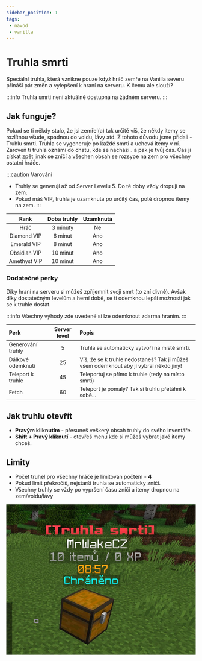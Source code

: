 ```yaml
---
sidebar_position: 1
tags:
 - navod
 - vanilla
---
```


# Truhla smrti
Speciální truhla, která vznikne pouze když hráč zemře na Vanilla severu přináší pár změn a vylepšení k hraní na serveru. K čemu ale slouží?

:::info
Truhla smrti není aktuálně dostupná na žádném serveru.
:::

## Jak funguje?
Pokud se ti někdy stalo, že jsi zemřel(a) tak určitě víš, že někdy itemy se rozlítnou všude, spadnou do voidu, lávy atd. Z tohoto důvodu jsme přidali - Truhlu smrti.
Truhla se vygeneruje po každé smrti a uchová itemy v ní. Zároveň ti truhla oznámí do chatu, kde se nachází.. a pak je tvůj čas. Čas jí získat zpět jinak se zníčí a všechen obsah se rozsype na zem pro všechny ostatní hráče.

:::caution Varování
- Truhly se generují až od Server Levelu 5. Do té doby vždy dropují na zem.
- Pokud máš VIP, truhla je uzamknuta po určitý čas, poté dropnou itemy na zem.
:::

| Rank | Doba truhly | Uzamknutá |
| :----: | :-----: | :-----: |
| Hráč | 3 minuty | Ne |
| Diamond VIP | 6 minut | Ano |
| Emerald VIP | 8 minut | Ano | 
| Obsidian VIP | 10 minut | Ano |
| Amethyst VIP | 10 minut | Ano |

### Dodatečné perky
Díky hraní na serveru si můžeš zpříjemnit svoji smrt (to zní divně). Avšak díky dostatečným levelům a herní době, se ti odemknou lepší možnosti jak se k truhle dostat.

:::info
Všechny výhody zde uvedené si lze odemknout zdarma hraním.
:::

| Perk | Server level | Popis |
| :--- | :----: | :----- |
| Generování truhly | 5 | Truhla se automaticky vytvoří na místě smrti. |
| Dálkové odemknutí | 25 | Víš, že se k truhle nedostaneš? Tak ji můžeš všem odemknout aby jí vybral někdo jiný! |
| Teleport k truhle | 45 | Teleportuj se přímo k truhle (tedy na místo smrti) |
| Fetch | 60 | Teleport je pomalý? Tak si truhlu přetáhni k sobě... |

## Jak truhlu otevřít
- **Pravým kliknutím** - přesuneš veškerý obsah truhly do svého inventáře.
- **Shift + Pravý kliknutí** - otevřeš menu kde si můžeš vybrat jaké itemy chceš.

## Limity
- Počet truhel pro všechny hráče je limitován počtem - **4**
- Pokud limit překročíš, nejstarší truhla se automaticky zníčí.
- Všechny truhly se vždy po vypršení času zníčí a itemy dropnou na zem/voidu/lávy

![](./../../assets/truhla-smrti.jpeg)